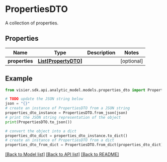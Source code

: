 # PropertiesDTO

A collection of properties.

## Properties

Name | Type | Description | Notes
------------ | ------------- | ------------- | -------------
**properties** | [**List[PropertyDTO]**](PropertyDTO.md) |  | [optional] 

## Example

```python
from visier.sdk.api.analytic_model.models.properties_dto import PropertiesDTO

# TODO update the JSON string below
json = "{}"
# create an instance of PropertiesDTO from a JSON string
properties_dto_instance = PropertiesDTO.from_json(json)
# print the JSON string representation of the object
print(PropertiesDTO.to_json())

# convert the object into a dict
properties_dto_dict = properties_dto_instance.to_dict()
# create an instance of PropertiesDTO from a dict
properties_dto_from_dict = PropertiesDTO.from_dict(properties_dto_dict)
```
[[Back to Model list]](../README.md#documentation-for-models) [[Back to API list]](../README.md#documentation-for-api-endpoints) [[Back to README]](../README.md)


